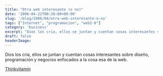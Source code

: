 ```yaml
---
title: "Otra web interesante (o no)"
date: '2006-04-22T00:38:00+00:00'
slug: '/blog/2006/04/otra-web-interesante-o-no'
tags: ["Internet", "programacion", "web2-0"]
category: 'business'
excerpt: "Dios los cria, ellos se juntan y cuentan cosas interesantes sobre diseño, programación y negocios enfocados a la cosa esa de la web.[Thinkvitamin]("
draft: false
headerImage:
---
```

Dios los cria, ellos se juntan y cuentan cosas interesantes sobre diseño, programación y negocios enfocados a la cosa esa de la web.

[Thinkvitamin](http://www.thinkvitamin.com/)
